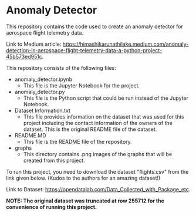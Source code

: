  # Anomaly Detector

 This repository contains the code used to create an anomaly detector for aerospace flight telemetry data.

 Link to Medium article: https://himashikarunathilake.medium.com/anomaly-detection-in-aerospace-flight-telemetry-data-a-python-project-45b573ed951c.

 This repository consists of the following files:
 - anomaly_detector.ipynb
    - This file is the Jupyter Notebook for the project.
- anomaly_detector.py
    - This file is the Python script that could be run instead of the Jupyter Notebook.
- Dataset Information.txt
    - This file provides information on the dataset that was used for this project including the contact information of the owners of the dataset. This is the original README file of the dataset.
- README.MD
    - This file is the README file of the repository.
- graphs
    - This directory contains .png images of the graphs that will be created from this project.

To run this project, you need to download the dataset "flights.csv" from the link given below. (Kudos to the authors for an amazing dataset!)

Link to Dataset: https://opendatalab.com/Data_Collected_with_Package_etc.

**NOTE: The original dataset was truncated at row 255712 for the convenience of running this project.**
